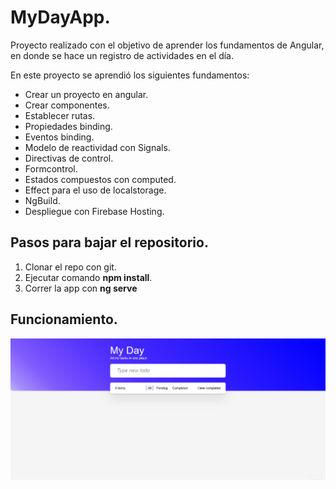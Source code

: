 # MyDayApp.

Proyecto realizado con el objetivo de aprender los fundamentos de Angular, en donde se hace un registro de actividades en el día.

En este proyecto se aprendió los siguientes fundamentos:

- Crear un proyecto en angular.
- Crear componentes.
- Establecer rutas.
- Propiedades binding.
- Eventos binding.
- Modelo de reactividad con Signals.
- Directivas de control.
- Formcontrol.
- Estados compuestos con computed.
- Effect para el uso de localstorage.
- NgBuild.
- Despliegue con Firebase Hosting.

## Pasos para bajar el repositorio.

1. Clonar el repo con git.
1. Ejecutar comando **npm install**.
1. Correr la app con **ng serve**


## Funcionamiento.

![video del funcionamiento](./readme/funcionamientoMyDayApp.gif)